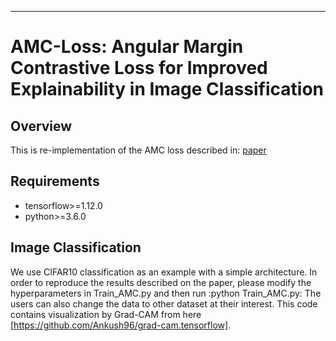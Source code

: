 _______
# AMC-Loss: Angular Margin Contrastive Loss for Improved Explainability in Image Classification

## Overview
This is re-implementation of the AMC loss described in: [paper](https://arxiv.org/pdf/2004.09805.pdf)

## Requirements
* tensorflow>=1.12.0
* python>=3.6.0

## Image Classification
We use CIFAR10 classification as an example with a simple architecture. In order to reproduce the results described on the paper, please modify the hyperparameters in Train_AMC.py and then run :python Train_AMC.py: The users can also change the data to other dataset at their interest. This code contains visualization by Grad-CAM from here [https://github.com/Ankush96/grad-cam.tensorflow]. 
